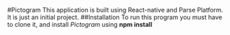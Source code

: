 #Pictogram
This application is built using React-native and Parse Platform. It is just an initial project.
##Installation
To run this program you must have to clone it, and install *Pictogram* using **npm install**
